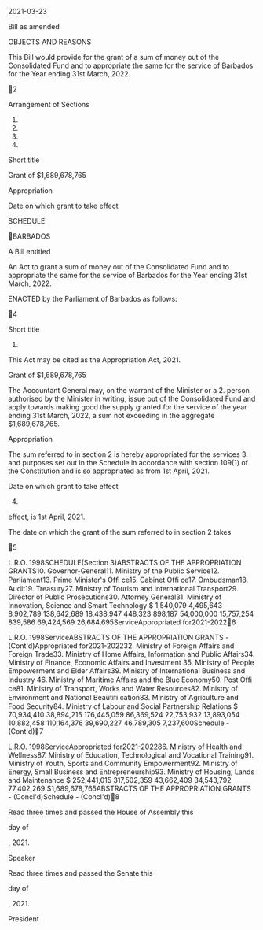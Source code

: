 2021-03-23

Bill as amended

OBJECTS AND REASONS

This Bill would provide for the grant of a sum of money out of the Consolidated
Fund and to appropriate the same for the service of Barbados for the Year ending
31st March, 2022.

2

Arrangement of Sections

1.

2.

3.

4.

Short title

Grant of $1,689,678,765

Appropriation

Date on which grant to take effect

SCHEDULE

BARBADOS

A Bill entitled

An  Act  to  grant  a  sum  of  money  out  of  the  Consolidated  Fund  and  to
appropriate  the  same  for  the  service  of  Barbados  for  the  Year  ending  31st
March, 2022.

ENACTED by the Parliament of Barbados as follows:

4

Short title

1.

This Act may be cited as the Appropriation Act, 2021.

Grant of $1,689,678,765

The  Accountant  General  may,  on  the  warrant  of  the  Minister  or  a
2.
person authorised by the Minister in writing, issue out of the Consolidated Fund
and apply towards making good the supply granted for the service of the year
ending 31st March, 2022, a sum not exceeding in the aggregate $1,689,678,765.

Appropriation

The sum referred to in section 2 is hereby appropriated for the services
3.
and purposes set out in the Schedule in accordance with section 109(1) of the
Constitution and is so appropriated as from 1st April, 2021.

Date on which grant to take effect

4.
effect, is 1st April, 2021.

The date on which the grant of the sum referred to in section 2 takes

5

 L.R.O. 1998SCHEDULE(Section 3)ABSTRACTS OF THE APPROPRIATION GRANTS10. Governor-General11. Ministry of the Public Service12. Parliament13. Prime Minister's Ofﬁ ce15. Cabinet Ofﬁ ce17. Ombudsman18. Audit19. Treasury27. Ministry of Tourism and International Transport29. Director of Public Prosecutions30. Attorney General31. Ministry of Innovation, Science and Smart Technology $    1,540,079   4,495,643   8,902,789 138,642,689  18,438,947    448,323    898,187  54,000,000  15,757,254    839,586  69,424,569  26,684,695ServiceAppropriated for2021-20226

 L.R.O. 1998ServiceABSTRACTS OF THE APPROPRIATION GRANTS - (Cont'd)Appropriated for2021-202232. Ministry of Foreign Affairs and Foreign Trade33. Ministry of Home Affairs, Information and Public Affairs34. Ministry of Finance, Economic Affairs and Investment 35. Ministry of People Empowerment and Elder Affairs39. Ministry of International Business and Industry 46. Ministry of Maritime Affairs and the Blue Economy50. Post Ofﬁ ce81. Ministry of Transport, Works and Water Resources82. Ministry of Environment and National Beautiﬁ cation83. Ministry of Agriculture and Food Security84. Ministry of Labour and Social Partnership Relations $  70,934,410  38,894,215 176,445,059  86,369,524  22,753,932  13,893,054  10,882,458 110,164,376  39,690,227  46,789,305   7,237,600Schedule - (Cont'd)7

 L.R.O. 1998ServiceAppropriated for2021-202286. Ministry of Health and Wellness87. Ministry of Education, Technological and Vocational Training91. Ministry of Youth, Sports and Community Empowerment92. Ministry of Energy, Small Business and Entrepreneurship93. Ministry of Housing, Lands and Maintenance $ 252,441,015 317,502,359  43,662,409  34,543,792  77,402,269  $1,689,678,765ABSTRACTS OF THE APPROPRIATION GRANTS - (Concl'd)Schedule - (Concl'd)8

Read three times and passed the House of Assembly this

day of

, 2021.

Speaker

Read three times and passed the Senate this

day of

, 2021.

President


